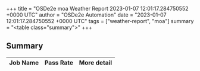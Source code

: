 +++
title = "OSDe2e moa Weather Report 2023-01-07 12:01:17.284750552 +0000 UTC"
author = "OSDe2e Automation"
date = "2023-01-07 12:01:17.284750552 +0000 UTC"
tags = ["weather-report", "moa"]
summary = "<table class=\"summary\"></table>"
+++
## Summary

| Job Name | Pass Rate | More detail |
|----------|-----------|-------------|




